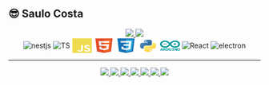 ## 😎 Saulo Costa

<div align="center">
    <a href="https://github.com/saulotarsobc">
        <img height="200em" src="https://github-readme-stats.vercel.app/api?username=saulotarsobc&show_icons=true&theme=dracula&include_all_commits=true&count_private=true&locale=pt-br"/>
        <img height="200em" src="https://github-readme-stats.vercel.app/api/top-langs/?username=saulotarsobc&layout=compact&langs_count=10&theme=dracula&locale=pt-br"/>
    </a>
</div>
 
 
<div style="display: inline_block" align="center">
    <img align="center" alt="nestjs" height="30" width="40" src="https://cdn.jsdelivr.net/gh/devicons/devicon@latest/icons/nestjs/nestjs-original.svg" />
    <img align="center" alt="TS" height="30" width="40" src="https://cdn.jsdelivr.net/gh/devicons/devicon@latest/icons/typescript/typescript-original.svg" />
    <img align="center" alt="JS" height="30" width="40" src="https://raw.githubusercontent.com/devicons/devicon/master/icons/javascript/javascript-plain.svg">
    <img align="center" alt="HTML" height="30" width="40" src="https://raw.githubusercontent.com/devicons/devicon/master/icons/html5/html5-original.svg">
    <img align="center" alt="CSS" height="30" width="40" src="https://raw.githubusercontent.com/devicons/devicon/master/icons/css3/css3-original.svg">
    <img align="center" alt="Python" height="30" width="40" src="https://raw.githubusercontent.com/devicons/devicon/master/icons/python/python-original.svg">
    <img align="center" alt="Python" height="30" width="40" src="https://raw.githubusercontent.com/devicons/devicon/master/icons/arduino/arduino-original-wordmark.svg">
    <img align="center" alt="React" height="30" width="40" src="https://cdn.jsdelivr.net/gh/devicons/devicon@latest/icons/react/react-original-wordmark.svg" />
    <img align="center" alt="electron" height="30" width="40" src="https://cdn.jsdelivr.net/gh/devicons/devicon@latest/icons/electron/electron-original.svg" />          
</div>

 ---
 
<div align="center">
 
 <a href="https://www.youtube.com/channel/UCZc5sd2SlQWDpyKFSYRfTyg" target="_blank">
  <img src="https://img.shields.io/badge/YouTube-FF0000?style=for-the-badge&logo=youtube&logoColor=white" target="_blank">
 </a>
 
 <a href="https://instagram.com/saulo.s2.costa" target="_blank">
  <img src="https://img.shields.io/badge/-Instagram-%23E4405F?style=for-the-badge&logo=instagram&logoColor=white" target="_blank">
 </a>
 
 <a href="https://discord.gg/saulos2costa" target="_blank">
  <img src="https://img.shields.io/badge/Discord-7289DA?style=for-the-badge&logo=discord&logoColor=white" target="_blank">
 </a> 
 
 <a href = "mailto:saulotarsobc@gmail.com">
  <img src="https://img.shields.io/badge/-Gmail-%23333?style=for-the-badge&logo=gmail&logoColor=white" target="_blank">
 </a>
 
 <a href="https://www.linkedin.com/in/saulo-costa-331017131/" target="_blank">
  <img src="https://img.shields.io/badge/-LinkedIn-%230077B5?style=for-the-badge&logo=linkedin&logoColor=white" target="_blank">
 </a>

 <a href="https://t.me/saulos2costa" target="_blank">
  <img src="https://img.shields.io/badge/Telegram-2CA5E0?style=for-the-badge&logo=telegram&logoColor=white" target="_blank">
 </a>
 
 <a href="https://wa.me/5593992135722" target="_blank">
  <img src="https://img.shields.io/badge/WhatsApp-25D366?style=for-the-badge&logo=whatsapp&logoColor=white" target="_blank">
 </a>
</div>
